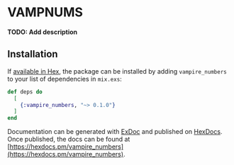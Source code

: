 # VAMPNUMS

**TODO: Add description**

## Installation

If [available in Hex](https://hex.pm/docs/publish), the package can be installed
by adding `vampire_numbers` to your list of dependencies in `mix.exs`:

```elixir
def deps do
  [
    {:vampire_numbers, "~> 0.1.0"}
  ]
end
```

Documentation can be generated with [ExDoc](https://github.com/elixir-lang/ex_doc)
and published on [HexDocs](https://hexdocs.pm). Once published, the docs can
be found at [https://hexdocs.pm/vampire_numbers](https://hexdocs.pm/vampire_numbers).

